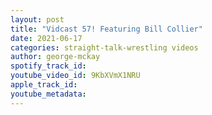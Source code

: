 ```yaml
---
layout: post
title: "Vidcast 57! Featuring Bill Collier"
date: 2021-06-17
categories: straight-talk-wrestling videos
author: george-mckay
spotify_track_id: 
youtube_video_id: 9KbXVmX1NRU
apple_track_id: 
youtube_metadata: 
---
```

